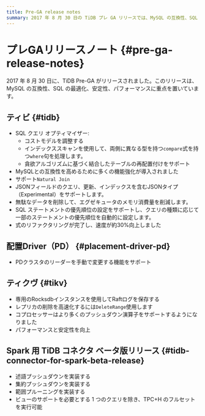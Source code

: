 ```yaml
---
title: Pre-GA release notes
summary: 2017 年 8 月 30 日の TiDB プレ GA リリースでは、MySQL の互換性、SQL の最適化、安定性、パフォーマンスに重点が置かれています。TiDB では、SQL クエリ オプティマイザーの強化、MySQL の互換性、JSON 型のサポート、メモリ消費の削減が導入されています。Placement Driver (PD) は手動でのリーダー変更をサポートするようになり、TiKV はRaftログstorageに専用の Rocksdb を使用してパフォーマンスを向上させています。TiDB Connector for Spark ベータ リリースでは、述語プッシュダウン、集計プッシュダウン、範囲プルーニングを実装し、TPC+H クエリを実行できます。
---
```


# プレGAリリースノート {#pre-ga-release-notes}

2017 年 8 月 30 日に、TiDB Pre-GA がリリースされました。このリリースは、MySQL の互換性、SQL の最適化、安定性、パフォーマンスに重点を置いています。

## ティビ {#tidb}

-   SQL クエリ オプティマイザー:
    -   コストモデルを調整する
    -   インデックススキャンを使用して、両側に異なる型を持つ`compare`式を持つ`where`句を処理します。
    -   貪欲アルゴリズムに基づく結合したテーブルの再配置付けをサポート
-   MySQLとの互換性を高めるために多くの機能強化が導入されました
-   サポート`Natural Join`
-   JSONフィールドのクエリ、更新、インデックスを含むJSONタイプ（Experimental）をサポートします。
-   無駄なデータを削除して、エグゼキュータのメモリ消費量を削減します。
-   SQL ステートメントの優先順位の設定をサポートし、クエリの種類に応じて一部のステートメントの優先順位を自動的に設定します。
-   式のリファクタリングが完了し、速度が約30%向上しました

## 配置Driver（PD） {#placement-driver-pd}

-   PDクラスタのリーダーを手動で変更する機能をサポート

## ティクヴ {#tikv}

-   専用のRocksdbインスタンスを使用してRaftログを保存する
-   レプリカの削除を高速化するには`DeleteRange`使用します
-   コプロセッサーはより多くのプッシュダウン演算子をサポートするようになりました
-   パフォーマンスと安定性を向上

## Spark 用 TiDB コネクタ ベータ版リリース {#tidb-connector-for-spark-beta-release}

-   述語プッシュダウンを実装する
-   集約プッシュダウンを実装する
-   範囲プルーニングを実装する
-   ビューのサポートを必要とする 1 つのクエリを除き、TPC+H のフルセットを実行可能
